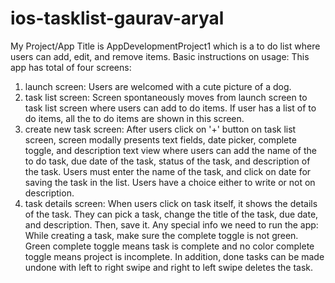 # ios-tasklist-gaurav-aryal

My Project/App Title is AppDevelopmentProject1 which is a to do list where users can add, edit, and remove items.
Basic instructions on usage: This app has total of four screens: 
1. launch screen: Users are welcomed with a cute picture of a dog.
2. task list screen: Screen spontaneously moves from launch screen to task list screen where users can add to do items. If user has a list of to do items, all the to do items are shown in this screen.
3. create new task screen: After users click on '+' button on task list screen, screen modally presents text fields, date picker, complete toggle, and description text view where users can add the name of the to do task, due date of the task, status of the task, and description of the task. Users must enter the name of the task, and click on date for saving the task in the list. Users have a choice either to write or not on description.
4. task details screen: When users click on task itself, it shows the details of the task. They can pick a task, change the title of the task, due date, and description. Then, save it.
Any special info we need to run the app: While creating a task, make sure the complete toggle is not green. Green complete toggle means task is complete and no color complete toggle means project is incomplete. In addition, done tasks can be made undone with left to right swipe and right to left swipe deletes the task.
